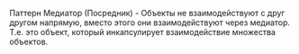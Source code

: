 Паттерн Медиатор (Посредник) - Объекты не взаимодействуют с друг другом напрямую, вместо этого они взаимодействуют через медиатор. Т.е. это объект, который инкапсулирует взаимодействие множества объектов.